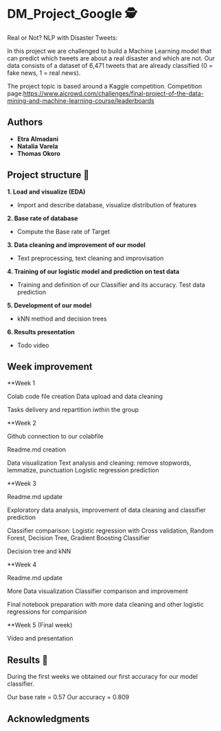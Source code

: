 # DM_Project_Google 🕵️

Real or Not? NLP with Disaster Tweets: 

In this project we are challenged to build a Machine Learning model that can predict which tweets are about a real disaster and which are not. 
Our data consists of a dataset of 6,471 tweets that are already classified (0 = fake news, 1 = real news).

The project topic is based around a Kaggle competition. Competition page:https://www.aicrowd.com/challenges/final-project-of-the-data-mining-and-machine-learning-course/leaderboards




## Authors

* **Etra Almadani** 
* **Natalia Varela**
* **Thomas Okoro**


## Project structure 🚀


**1. Load and visualize (EDA)**

- Import and describe database, visualize distribution of features

**2. Base rate of database**

- Compute the Base rate of Target

**3. Data cleaning and improvement of our model**

- Text preprocessing, text cleaning and improvisation

**4. Training of our logistic model and prediction on test data**

- Training and definition of our Classifier and its accuracy. Test data prediction

**5. Development of our model**

- kNN method and decision trees

**6. Results presentation**

- Todo video 

## Week improvement

**Week 1

Colab code file creation
Data upload and data cleaning

Tasks delivery and repartition iwthin the group

**Week 2

Github connection to our colabfile

Readme.md creation

Data visualization 
Text analysis and cleaning: remove stopwords, lemmatize, punctuation
Logistic regression prediction

**Week 3

Readme.md update

Exploratory data analysis, improvement of data cleaning and classifier prediction

Classifier comparison: Logistic regression with Cross validation, Random Forest, Decision Tree, Gradient Boosting Classifier

Decision tree and kNN

**Week 4

Readme.md update

More Data visualization
Classifier comparison and improvement

Final notebook preparation with more data cleaning and other logistic regressions for comparision

**Week 5 (Final week)

Video and presentation


## Results 🥇

During the first weeks we obtained our first accuracy for our model classifier.

Our base rate = 0.57
Our accuracy = 0.809


## Acknowledgments

